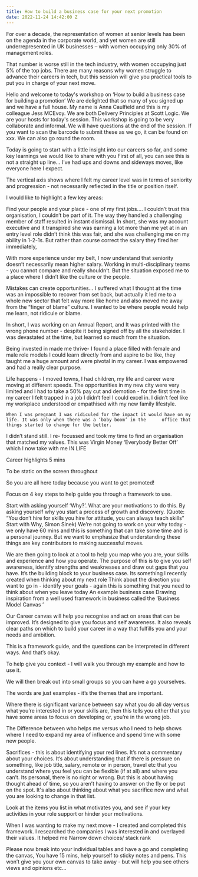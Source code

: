 ```yaml
---
title: How to build a business case for your next promotion
date: 2022-11-24 14:42:00 Z
---
```


For over a decade, the representation of women at senior levels has been on the agenda in the corporate world, and yet women are still underrepresented in UK businesses – with women occupying only 30% of management roles. 

That number is worse still in the tech industry, with women occupying just 5% of the top jobs. There are many reasons why women struggle to advance their careers in tech, but this session will give you practical tools to put you in charge of your next move.

Hello and welcome to today's workshop on ‘How to build a business case for building a promotion’ We are delighted that so many of you signed up and we have a full house.
My name is Anna Caulfield and this is my colleague Jess MCEvoy. We are both Delivery Principles at Scott Logic. We are your hosts for today's session.  This workshop is going to be very collaborate and informal. We will have questions at the end of the session. If you want to scan the barcode to submit these as we go, it can be found on xxx. We can also go round the room.

Today is going to start with a little insight into our careers so far, and some key learnings we would like to share with you
First of all, you can see this is not a straight up line… I’ve had ups and downs and sideways moves, like everyone here I expect. 

The vertical axis shows where I felt my career level was in terms of seniority and progression - not necessarily reflected in the title or position itself.

I would like to highlight a few key areas:


Find your people and your place - one of my first jobs…. I couldn’t trust this organisation, I couldn’t be part of it. The way they handled a challenging member of staff resulted in instant dismissal. In short, she was my account executive and it transpired she was earning a lot more than me yet at in an entry level role didn’t think this was fair, and she was challenging me on my ability in 1-2-1s. But rather than course correct the salary they fired her immediately,

With more experience under my belt, I now understand that seniority doesn’t necessarily mean higher salary. Working in multi-disciplinary teams - you cannot compare and really shouldn’t. But the situation exposed me to a place where I didn’t like the culture or the people. 

Mistakes can create opportunities… I suffered what I thought at the time was an impossible to recover from set back, but actually it led me to a whole new sector that felt way more like home and also moved me away from the “finger of blame” culture. I wanted to be where people would help me learn, not ridicule or blame.

In short, I was working on an Annual Report, and It was printed with the wrong phone number - despite it being signed off by all the stakeholder. I was devastated at the time, but learned so much from the situation.

Being invested in made me thrive- I found a place filled with female and male role models I could learn directly from and aspire to be like, they taught me a huge amount and were pivotal in my career. I was empowered and had a really clear purpose.

Life happens - I moved towns, I had children, my life and career were moving at different speeds. The opportunities in my new city were very limited and I had to take a 50% pay cut and demotion - for the first time in my career I felt trapped in a job I didn’t feel I could excel in. I didn’t feel like my workplace understood or empathised with my new family lifestyle.

	When I was pregnant I was ridiculed for the impact it would have on my life. It was only when there was a ‘baby boom’ in the      office that things started to change for the better. 

I didn’t stand still. I re- focussed and took my time to find an organisation that matched my values. This was Virgin Money ‘Everybody Better Off’ which I now take with me IN LIFE 








Career highlights
5 mins

To be static on the screen throughout

So you are all here today because you want to get promoted!

Focus on 4 key steps to help guide you through a framework to use. 

Start with asking yourself ‘Why?’. What are your motivations to do this. By asking yourself why you start a process of growth and discovery. (Quote: “You don’t hire for skills you hire for attitude, you can always teach skills”   Start with Why, Simon Sinek)
We’re not going to work on your why today - we only have 60 mins and this is something that can take some time and is a personal journey. But we want to emphasize that understanding these things are key contributors to making successful moves.

We are then going to look at a tool to help you map who you are, your skills and experience and how you operate. The purpose of this is to give you self awareness, identify strengths and weaknesses and draw out gaps that you have. It’s the building block to your business case. Its something I recently created when thinking about my next role
Think about the direction you want to go in - identify your goals - again this is something that you need to think about when you leave today
An example business case
Drawing inspiration from a well used framework in business called the ‘Business Model Canvas ’

Our Career canvas will help you recognise and act on areas that can be improved. It’s designed to give you focus and self awareness. It also reveals clear paths on which to build your career in a way that fulfills you and your needs and ambition. 

This is a framework guide, and the questions can be interpreted in different ways. And that’s okay. 

To help give you context - I will walk you through my example and how to use it. 

We will then break out into small groups so you can have a go yourselves.



The words are just examples - it’s the themes that are important.

Where there is significant variance between say what you do all day versus what you’re interested in or your skills are, then this tells you either that you have some areas to focus on developing or, you’re in the wrong job.

The Difference between who helps me versus who I need to help shows where I need to expand my area of influence and spend time with some new people.

Sacrifices - this is about identifying your red lines. It’s not a commentary about your choices. It’s about understanding that if there is pressure on something, like job title, salary, remote or in person, travel etc  that you understand where you feel you can be flexible (if at all) and where you can’t. Its personal, there is no right or wrong. But this is about having thought ahead of time, so you aren’t having to answer on the fly or be put on the spot. It's also about thinking about what you sacrifice now and what you are looking to change in that list.

Look at the items you list in what motivates you, and see if your key activities in your role support or hinder your motivations.


When I was wanting to make my next move - I created and completed  this framework.
I researched the companies I was interested in and overlayed their values.
It helped me Narrow down choices/ stack rank


Please now break into your individual tables and have a go and completing the canvas, You have 15 mins, help yourself to sticky notes and pens. This won’t give you your own canvas to take away - but will help you see others views and opinions etc…

